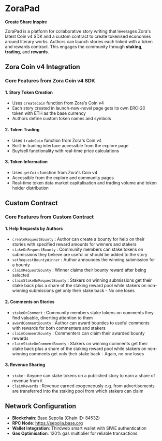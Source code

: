 # ZoraPad

**Create Share Inspire**

ZoraPad is a platform for collaborative story writing that leverages Zora's latest Coin v4 SDK and a custom contract to create tokenised economies around literary works. Authors can launch stories each linked with a token and rewards contract. This engages the community through **staking**, **trading**, and **rewards**.

## Zora Coin v4 Integration

### Core Features from Zora Coin v4 SDK

#### 1. **Story Token Creation**

- Uses `createCoin` function from Zora's Coin v4
- Each story created in launch-new-novel page gets its own ERC-20 token with ETH as the base currency
- Authors define custom token names and symbols

#### 2. **Token Trading**

- Uses `tradeCoin` function from Zora's Coin v4
- Built-in trading interface accessible from the explore page
- Buy/sell functionality with real-time price calculations

#### 3. **Token Information**

- Uses `getCoin` function from Zora's Coin v4
- Accessible from the explore and community pages
- Real-time token data market capitalisation and trading volume and token holder distribution

## Custom Contract

### Core Features from Custom Contract

#### 1. **Help Requests by Authors**

- `createRequestBounty` : Author can create a bounty for help on their stories with specified reward amounts for winners and stakers
- `stakeOnRequestBounty` : Community members can stake tokens on submissions they believe are useful or should be added to the story
- `setRequestBountyWinner` : Author announces the winning submission for a bounty
- `claimRequestBounty` : Winner claims their bounty reward after being selected
- `claimStakeOnRequestBounty` : Stakers on winning submissions get their stake back plus a share of the staking reward pool while stakers on non-winning submissions get only their stake back - No one loses

#### 2. **Comments on Stories**

- `stakeOnComment` : Community members stake tokens on comments they find valuable, diverting attention to them
- `awardCommentBounty` : Author can award bounties to useful comments with rewards for both commenters and stakers
- `claimCommentBounty` : Commenters can claim their awarded bounty rewards
- `claimStakeOnCommentBounty` : Stakers on winning comments get their stake back plus a share of the staking reward pool while stakers on non-winning comments get only their stake back - Again, no one loses

#### 3. **Revenue Sharing**

- `stake` : Anyone can stake tokens on a published story to earn a share of revenue from it
- `claimRewards` : Revenue earned exogeneously e.g. from advertisements are transferred into the staking pool from which stakers can claim

## Network Configuration

- **Blockchain**: Base Sepolia (Chain ID: 84532)
- **RPC Node**: https://sepolia.base.org
- **Wallet Integration**: Thirdweb smart wallet with SIWE authentication
- **Gas Optimisation**: 120% gas multiplier for reliable transactions

